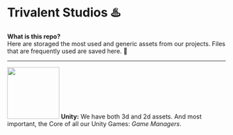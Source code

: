 # Trivalent Studios ♨️

**What is this repo?**
<br>
Here are storaged the most used and generic assets from our projects. Files that are frequently used are saved here. 🔰

<hr>

<img src="https://user-images.githubusercontent.com/74553272/219523710-59092681-8efe-40e9-9410-842575e52e38.png" width=120px>
<strong>Unity:</strong>
We have both 3d and 2d assets. And most important, the Core of all our Unity Games: <i>Game Managers</i>.
